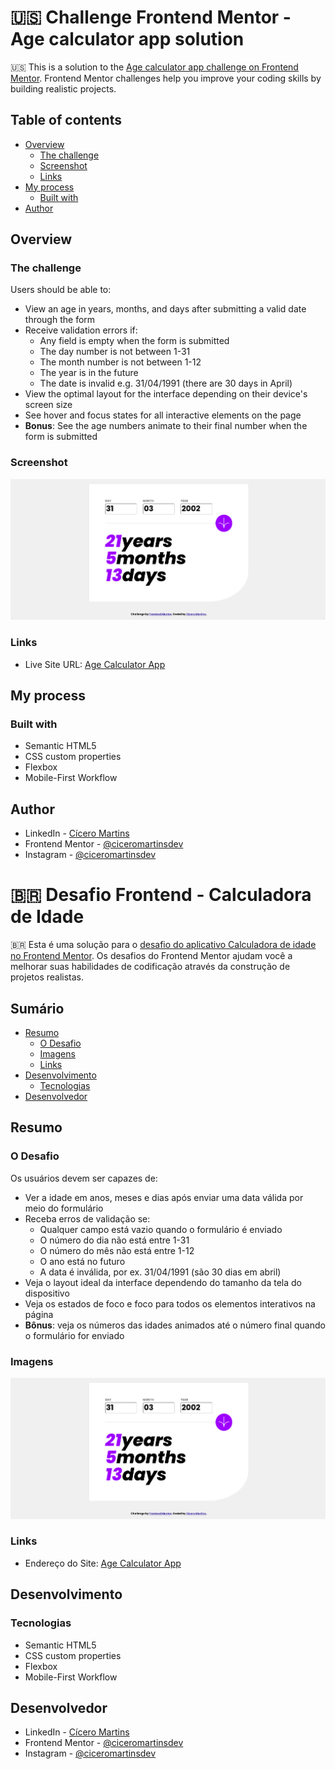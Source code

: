 
# 🇺🇸 Challenge Frontend Mentor - Age calculator app solution

🇺🇸 This is a solution to the [Age calculator app challenge on Frontend Mentor](https://www.frontendmentor.io/challenges/age-calculator-app-dF9DFFpj-Q). Frontend Mentor challenges help you improve your coding skills by building realistic projects. 

## Table of contents

- [Overview](#overview)
  - [The challenge](#the-challenge)
  - [Screenshot](#screenshot)
  - [Links](#links)
- [My process](#my-process)
  - [Built with](#built-with)
- [Author](#author)

## Overview

### The challenge

Users should be able to:

- View an age in years, months, and days after submitting a valid date through the form
- Receive validation errors if:
  - Any field is empty when the form is submitted
  - The day number is not between 1-31
  - The month number is not between 1-12
  - The year is in the future
  - The date is invalid e.g. 31/04/1991 (there are 30 days in April)
- View the optimal layout for the interface depending on their device's screen size
- See hover and focus states for all interactive elements on the page
- **Bonus**: See the age numbers animate to their final number when the form is submitted

### Screenshot

![](./screenshot.png)

### Links

- Live Site URL: [Age Calculator App](https://ciceromartinsdev.github.io/age-calculator-app/)

## My process

### Built with

- Semantic HTML5
- CSS custom properties
- Flexbox
- Mobile-First Workflow

## Author

- LinkedIn - [Cícero Martins](https://www.linkedin.com/in/ciceromartinsdev/)
- Frontend Mentor - [@ciceromartinsdev](https://www.frontendmentor.io/profile/ciceromartinsdev)
- Instagram - [@ciceromartinsdev](https://www.instagram.com/ciceromartinsdev/)

# 🇧🇷 Desafio Frontend - Calculadora de Idade

🇧🇷 Esta é uma solução para o [desafio do aplicativo Calculadora de idade no Frontend Mentor](https://www.frontendmentor.io/challenges/age-calculator-app-dF9DFFpj-Q). Os desafios do Frontend Mentor ajudam você a melhorar suas habilidades de codificação através da construção de projetos realistas.

## Sumário

- [Resumo](#resumo)
  - [O Desafio](#o-desafio)
  - [Imagens](#imagens)
  - [Links](#links)
- [Desenvolvimento](#desenvolvimento)
  - [Tecnologias](#tecnologias)
- [Desenvolvedor](#desenvolvedor)

## Resumo

### O Desafio

Os usuários devem ser capazes de:

- Ver a idade em anos, meses e dias após enviar uma data válida por meio do formulário
- Receba erros de validação se:
    - Qualquer campo está vazio quando o formulário é enviado
    - O número do dia não está entre 1-31
    - O número do mês não está entre 1-12
    - O ano está no futuro
    - A data é inválida, por ex. 31/04/1991 (são 30 dias em abril)
- Veja o layout ideal da interface dependendo do tamanho da tela do dispositivo
- Veja os estados de foco e foco para todos os elementos interativos na página
- **Bônus**: veja os números das idades animados até o número final quando o formulário for enviado

### Imagens

![](./screenshot.png)

### Links

- Endereço do Site: [Age Calculator App](https://ciceromartinsdev.github.io/age-calculator-app/)

## Desenvolvimento

### Tecnologias

- Semantic HTML5
- CSS custom properties
- Flexbox
- Mobile-First Workflow

## Desenvolvedor

- LinkedIn - [Cícero Martins](https://www.linkedin.com/in/ciceromartinsdev/)
- Frontend Mentor - [@ciceromartinsdev](https://www.frontendmentor.io/profile/ciceromartinsdev)
- Instagram - [@ciceromartinsdev](https://www.instagram.com/ciceromartinsdev/)

